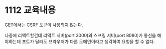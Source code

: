 # 1112 교육내용






GET에서는 CSRF 토큰이 사용되지 않는다.



나중에 리액트할건데 리액트 서버(port 3000)와 스프링 서버(port 8080)가 통신을 해야하는데 포트가 달라도 브라우저가 다른 도메인이라고 생각하여 요청을 할 수 없다.
